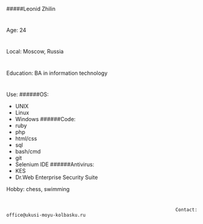 #####Leonid Zhilin
#
Age: 24
#
Local: Moscow, Russia
#
Education: BA in information technology
#
Use:
 ######OS:
  * UNIX
  * Linux
  * Windows
  ######Code:
  * ruby
  * php
  * html/css
  * sql
  * bash/cmd
  * git
  * Selenium IDE
  ######Antivirus:
  * KES
  * Dr.Web Enterprise Security Suite

Hobby: chess, swimming
#
                                                                  Contact: office@ukusi-moyu-kolbasku.ru
